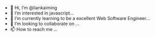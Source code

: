 - 👋 Hi, I’m @liankaiming
- 👀 I’m interested in javascript...
- 🌱 I’m currently learning to be a excellent Web Software Engineer...
- 💞️ I’m looking to collaborate on ...
- 📫 How to reach me ...

<!---
liankaiming/liankaiming is a ✨ special ✨ repository because its `README.md` (this file) appears on your GitHub profile.
You can click the Preview link to take a look at your changes.
--->
